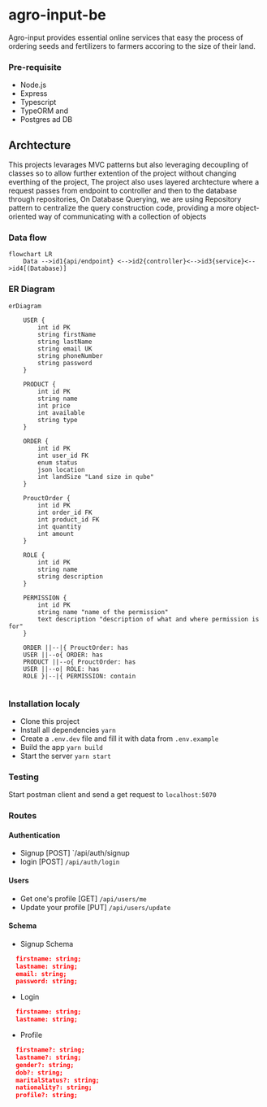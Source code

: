 # agro-input-be

Agro-input provides essential online services that easy the process of ordering seeds and fertilizers to farmers accoring to the size of their land.

### Pre-requisite

- Node.js
- Express
- Typescript
- TypeORM and
- Postgres ad DB

## Archtecture
This projects levarages MVC patterns but also leveraging decoupling of classes so to allow further extention of the project without changing everthing of the project,
The project also uses layered archtecture where a request passes from endpoint to controller and then to the database through repositories,
On Database Querying, we are using Repository pattern to centralize the query construction code, providing a more object-oriented way of communicating with a collection of objects

### Data flow

```mermaid
flowchart LR
    Data -->id1{api/endpoint} <-->id2{controller}<-->id3{service}<-->id4[(Database)]
```

### ER Diagram

```mermaid
erDiagram
    
    USER {
        int id PK
        string firstName
        string lastName
        string email UK
        string phoneNumber
        string password
    }

    PRODUCT {
        int id PK
        string name
        int price
        int available
        string type
    }

    ORDER {
        int id PK
        int user_id FK
        enum status
        json location
        int landSize "Land size in qube"
    }

    ProuctOrder {
        int id PK
        int order_id FK
        int product_id FK
        int quantity
        int amount
    }

    ROLE {
        int id PK
        string name
        string description
    }

    PERMISSION {
        int id PK
        string name "name of the permission"
        text description "description of what and where permission is for"
    }

    ORDER ||--|{ ProuctOrder: has
    USER ||--o{ ORDER: has
    PRODUCT ||--o{ ProuctOrder: has
    USER ||--o| ROLE: has
    ROLE }|--|{ PERMISSION: contain
    
```
### Installation localy

- Clone this project
- Install all dependencies `yarn`
- Create a `.env.dev` file and fill it with data from `.env.example`
- Build the app `yarn build`
- Start the server `yarn start`

### Testing

Start postman client and send a get request to `localhost:5070`



### Routes

#### Authentication

- Signup [POST] `/api/auth/signup
- login [POST] `/api/auth/login`

#### Users

- Get one's profile [GET] `/api/users/me`
- Update your profile [PUT] `/api/users/update`

#### Schema

- Signup Schema

```json
  firstname: string;
  lastname: string;
  email: string;
  password: string;
```

- Login

```json
  firstname: string;
  lastname: string;
```

- Profile

```json
  firstname?: string;
  lastname?: string;
  gender?: string;
  dob?: string;
  maritalStatus?: string;
  nationality?: string;
  profile?: string;
```
